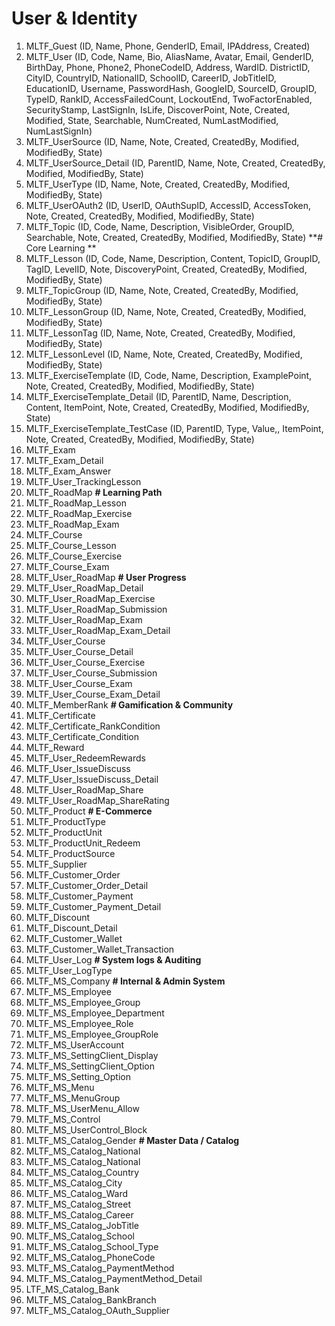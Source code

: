 # User & Identity
1. MLTF_Guest (ID, Name, Phone, GenderID, Email, IPAddress, Created)
2. MLTF_User (ID, Code, Name, Bio, AliasName, Avatar, Email, GenderID, BirthDay, Phone, Phone2, PhoneCodeID, Address, WardID. DistrictID, CityID, CountryID, NationalID, SchoolID, CareerID, JobTitleID, EducationID, Username, PasswordHash, GoogleID, SourceID, GroupID, TypeID, RankID, AccessFailedCount, LockoutEnd, TwoFactorEnabled, SecurityStamp, LastSignIn, IsLife, DiscoverPoint, Note, Created, Modified, State, Searchable, NumCreated, NumLastModified, NumLastSignIn)
3. MLTF_UserSource (ID, Name, Note, Created, CreatedBy, Modified, ModifiedBy, State)
4. MLTF_UserSource_Detail (ID, ParentID, Name, Note, Created, CreatedBy, Modified, ModifiedBy, State)
5. MLTF_UserType (ID, Name, Note, Created, CreatedBy, Modified, ModifiedBy, State)
6. MLTF_UserOAuth2 (ID, UserID, OAuthSupID, AccessID, AccessToken, Note, Created, CreatedBy, Modified, ModifiedBy, State)
7. MLTF_Topic (ID, Code, Name, Description, VisibleOrder, GroupID, Searchable, Note, Created, CreatedBy, Modified, ModifiedBy, State) **# Core Learning **
8. MLTF_Lesson (ID, Code, Name, Description, Content, TopicID, GroupID, TagID, LevelID, Note, DiscoveryPoint, Created, CreatedBy, Modified, ModifiedBy, State)
9. MLTF_TopicGroup (ID, Name, Note, Created, CreatedBy, Modified, ModifiedBy, State)
10. MLTF_LessonGroup (ID, Name, Note, Created, CreatedBy, Modified, ModifiedBy, State)
11. MLTF_LessonTag (ID, Name, Note, Created, CreatedBy, Modified, ModifiedBy, State)
12. MLTF_LessonLevel (ID, Name, Note, Created, CreatedBy, Modified, ModifiedBy, State)
13. MLTF_ExerciseTemplate (ID, Code, Name, Description, ExamplePoint, Note, Created, CreatedBy, Modified, ModifiedBy, State)
14. MLTF_ExerciseTemplate_Detail (ID, ParentID, Name, Description, Content, ItemPoint, Note, Created, CreatedBy, Modified, ModifiedBy, State)
15. MLTF_ExerciseTemplate_TestCase (ID, ParentID, Type, Value,, ItemPoint, Note, Created, CreatedBy, Modified, ModifiedBy, State)
16. MLTF_Exam
17. MLTF_Exam_Detail
18. MLTF_Exam_Answer
19. MLTF_User_TrackingLesson
20. MLTF_RoadMap **# Learning Path**
21. MLTF_RoadMap_Lesson
22. MLTF_RoadMap_Exercise
23. MLTF_RoadMap_Exam
24. MLTF_Course
25. MLTF_Course_Lesson
26. MLTF_Course_Exercise
27. MLTF_Course_Exam
28. MLTF_User_RoadMap **# User Progress**
29. MLTF_User_RoadMap_Detail
30. MLTF_User_RoadMap_Exercise
31. MLTF_User_RoadMap_Submission
32. MLTF_User_RoadMap_Exam
33. MLTF_User_RoadMap_Exam_Detail
34. MLTF_User_Course
35. MLTF_User_Course_Detail
36. MLTF_User_Course_Exercise
37. MLTF_User_Course_Submission
38. MLTF_User_Course_Exam
39. MLTF_User_Course_Exam_Detail
40. MLTF_MemberRank **# Gamification & Community**
41. MLTF_Certificate
42. MLTF_Certificate_RankCondition
43. MLTF_Certificate_Condition
44. MLTF_Reward
45. MLTF_User_RedeemRewards
46. MLTF_User_IssueDiscuss
47. MLTF_User_IssueDiscuss_Detail
48. MLTF_User_RoadMap_Share
49. MLTF_User_RoadMap_ShareRating
50. MLTF_Product **# E-Commerce**
51. MLTF_ProductType
52. MLTF_ProductUnit
53. MLTF_ProductUnit_Redeem
54. MLTF_ProductSource
55. MLTF_Supplier
56. MLTF_Customer_Order
57. MLTF_Customer_Order_Detail
58. MLTF_Customer_Payment
59. MLTF_Customer_Payment_Detail
60. MLTF_Discount
61. MLTF_Discount_Detail
62. MLTF_Customer_Wallet
63. MLTF_Customer_Wallet_Transaction
64.  MLTF_User_Log **# System logs & Auditing**
65.  MLTF_User_LogType
66.  MLTF_MS_Company **# Internal & Admin System**
67.  MLTF_MS_Employee
68.  MLTF_MS_Employee_Group
69.  MLTF_MS_Employee_Department
70.  MLTF_MS_Employee_Role
71.  MLTF_MS_Employee_GroupRole
72.  MLTF_MS_UserAccount
73.  MLTF_MS_SettingClient_Display
74.  MLTF_MS_SettingClient_Option
75. MLTF_MS_Setting_Option
76. MLTF_MS_Menu
77. MLTF_MS_MenuGroup
78. MLTF_MS_UserMenu_Allow
79. MLTF_MS_Control
80. MLTF_MS_UserControl_Block
81.  MLTF_MS_Catalog_Gender **# Master Data / Catalog**
82.  MLTF_MS_Catalog_National
83.  MLTF_MS_Catalog_National
84.  MLTF_MS_Catalog_Country
85.  MLTF_MS_Catalog_City
86.  MLTF_MS_Catalog_Ward
87.  MLTF_MS_Catalog_Street
88.  MLTF_MS_Catalog_Career
89.  MLTF_MS_Catalog_JobTitle
90.  MLTF_MS_Catalog_School
91. MLTF_MS_Catalog_School_Type
92. MLTF_MS_Catalog_PhoneCode
93. MLTF_MS_Catalog_PaymentMethod
94. MLTF_MS_Catalog_PaymentMethod_Detail
95. LTF_MS_Catalog_Bank
96. MLTF_MS_Catalog_BankBranch
97. MLTF_MS_Catalog_OAuth_Supplier